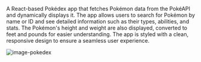 A React-based Pokédex app that fetches Pokémon data from the PokéAPI and dynamically displays it. The app allows users to search for Pokémon by name or ID and see detailed information such as their types, abilities, and stats. The Pokémon's height and weight are also displayed, converted to feet and pounds for easier understanding. The app is styled with a clean, responsive design to ensure a seamless user experience.


![image-pokedex](https://github.com/user-attachments/assets/6df680d0-5e07-42dd-9c1d-5f4ef5cd0576)
